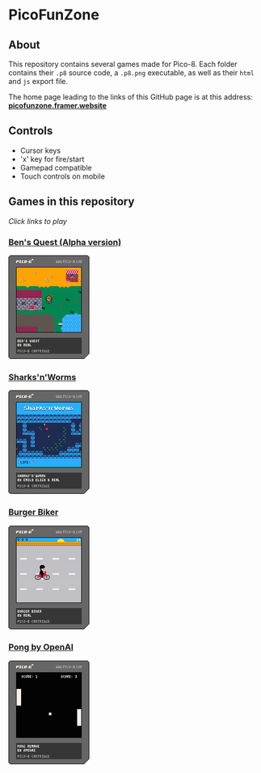 # PicoFunZone

## About

This repository contains several games made for Pico-8. Each folder contains their `.p8` source code, a `.p8.png` executable, as well as their `html` and `js` export file.

The home page leading to the links of this GitHub page is at this address: **[picofunzone.framer.website](https://picofunzone.framer.website/)**

## Controls

- Cursor keys 
- 'x' key for fire/start
- Gamepad compatible
- Touch controls on mobile

## Games in this repository

*Click links to play*

### [Ben's Quest (Alpha version)](https://realjck.github.io/pico-fun-zone/bensquest-alpha/)
![Ben's Quest (Alpha version)](./bensquest-alpha/bensquest-alpha.p8.png)

### [Sharks'n'Worms](https://realjck.github.io/pico-fun-zone/sharks-n-worms/)
![Sharks'n'Worms](./sharks-n-worms/sharks.p8.png)

### [Burger Biker](https://realjck.github.io/pico-fun-zone/burger-biker/)
![Burger Biker](./burger-biker/burgerbiker.p8.png)

### [Pong by OpenAI](https://realjck.github.io/pico-fun-zone/pong/)
![Pong by OpenAI](./pong/pong.p8.png)

